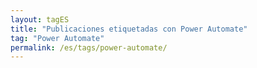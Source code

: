 ```yaml
---
layout: tagES
title: "Publicaciones etiquetadas con Power Automate"
tag: "Power Automate"
permalink: /es/tags/power-automate/
---
```

